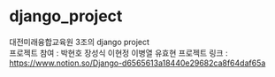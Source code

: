 # django_project
대전미래융합교육원 3조의 django project
<br>
프로젝트 참여 : 박현호 장성식 이현정 이병열 유효현
프로젝트 링크 : https://www.notion.so/Django-d6565613a18440e29682ca8f64daf65a
